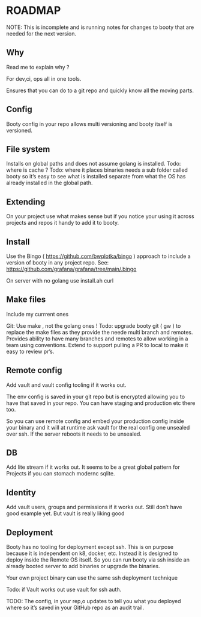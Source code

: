 # ROADMAP

NOTE: This is incomplete and is running notes for changes to booty that are needed for the next version.

## Why

Read me to explain why ?

For dev,ci, ops all in one tools.

Ensures that you can do to a git repo and quickly know all the moving parts.

## Config

Booty config in your repo allows multi versioning and booty itself is versioned.

## File system

Installs on global paths and does not assume golang is installed.
Todo: where is cache ?
Todo: where it places binaries needs a sub folder called booty so it’s easy to see what is installed separate from what the OS has already installed in the global path.

## Extending

On your project use what makes sense but if you notice your using it across projects and repos it handy to add it to booty.


## Install

Use the Bingo ( https://github.com/bwplotka/bingo ) approach to include a version of booty in any project repo.
See: https://github.com/grafana/grafana/tree/main/.bingo

On server with no golang use install.ah curl

## Make files
Include my currrent ones

Git:
Use make , not the golang ones !
Todo: upgrade booty git ( gw ) to replace the make files as they provide the neede multi branch and remotes.
Provides ability to have many branches and remotes to allow working in a team using conventions.
Extend to support pulling a PR to local to make it easy to review pr’s.

## Remote config

Add vault and vault config tooling if it works out.

The env config is saved in your git repo but is encrypted allowing you to have that saved in your repo. You can have staging and production etc there too.

So you can use remote config and embed your production config inside your binary and it will at runtime ask vault for the real config one unsealed over ssh. If the server reboots it needs to be unsealed.

## DB

Add lite stream if it works out. It seems to be a great global pattern for Projects if you can stomach modernc sqlite.

## Identity

Add vault users, groups and permissions if it works out.
Still don’t have good example yet. But vault is really liking good

## Deployment

Booty has no tooling for deployment except ssh. 
This is on purpose because it is independent on k8, docker, etc. Instead it is designed to deploy inside the Remote OS itself. So you can run booty via ssh inside an already booted server to add binaries or upgrade the binaries.

Your own project binary can use the same ssh deployment technique

Todo: if Vault works out use vault for ssh auth.

TODO: The config, in your rep,o updates to tell you what you deployed where so it’s saved in your GitHub repo as an audit trail.